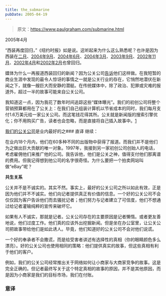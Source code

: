 ```yaml
---
title: the_submarine
pubDate: 2005-04-19
---
```


> 原文：https://www.paulgraham.com/submarine.html 

            
2005年4月

“西装再度回归，”《纽约时报》如是说。这听起来为什么这么熟悉呢？也许是因为西装在[二月](http://www.cvbizlink.com/articles/2005/04/07/news/news/doc42406f05edf53293947237.prt)、[2004年9月](http://www.usatoday.com/money/industries/retail/2004-09-01-suits_x.htm)、[2004年6月](http://www.cnn.com/2004/BUSINESS/06/23/go.fashion.jones/)、[2004年3月](http://www.post-gazette.com/pg/04062/279616.stm)、[2003年9月](http://www.southcoasttoday.com/daily/09-03/09-21-03/c01li238.htm)、[2002年11月](http://www.businessweek.com/magazine/content/02_46/b3808122.htm)、[2002年4月](http://www.pittsburghlive.com/x/s_65540.html)和[2002年2月](http://news.bbc.co.uk/1/hi/business/1836010.stm)也曾回归。

媒体为什么一再报道西装回归的新闻？因为公关公司[告诉](http://www.maximumexposurepr.com/middleMAA.html)他们这样做。在我短暂的商业生涯中发现的最令人惊讶的事情之一就是公关行业的存在，它悄然地潜伏在新闻之下，就像一艘巨大而安静的潜艇。在传统媒体中，除了政治、犯罪或灾难的报道外，超过一半的故事可能来自公关公司。

我知道这一点，因为我花了数年时间追踪这些“媒体曝光”。我们的初创公司将整个营销预算都用在了公关上：在我们自己组装计算机以节省成本的同时，我们每月支付1.6万美元给一家公关公司。而这笔钱花得其所。公关就是新闻版的搜索引擎优化；你不用购买广告，读者也会忽略，而是直接将自己插入故事中。[1](#the_submarine_note1)

[我们的公关公司](http://schwartz-pr.com/client_coverage.php)是业内最好的之### 直译
继续：

在业内18个月内，他们在60多种不同的出版物中获得了报道。而我们并不是他们为之做出巨大贡献的唯一对象。1997年，我接到另一家初创公司创始人的电话，考虑雇佣他们来推广他的公司。我告诉他，他们是公关之神，值得支付他们那离谱的费用。但我记得想到他公司的名字很奇怪。为什么要把一个拍卖网站叫做“eBay”呢？

**共生关系**

公关并不是不诚实的。其实不然。事实上，最好的公关公司之所以如此有效，正是因为他们并不不诚实。他们向记者提供真正有价值的信息。一个好的公关公司不会仅仅因为客户告诉他们而去骚扰记者；他们努力与记者建立了可信度，他们不想通过给记者灌输纯粹的宣传来破坏它。

如果有人不诚实，那就是记者。公关公司存在的主要原因是记者懒惰。或者更友善地说，他们过度工作。他们真的应该外出挖掘新闻。但是坐在办公室里，让公关公司把故事带给他们是如此诱人。毕竟，他们知道好的公关公司不会对他们说谎。

一个好的奉承者不会撒谎，而是给受害者讲述有选择性的真相（你的眼睛颜色多么漂亮）。好的公关公司也使用相同的策略：他们提供真实的故事，但这些真相有利于他们的客户。

例如，我们的公关公司经常推出关于网络如何让小商家与大商家竞争的故事。这是完全正确的。但记者最终写关于这个特定真相的故事的原因，并不是其他原因，而是因为小商家是我们的目标市场，我们在付账。


### 意译
